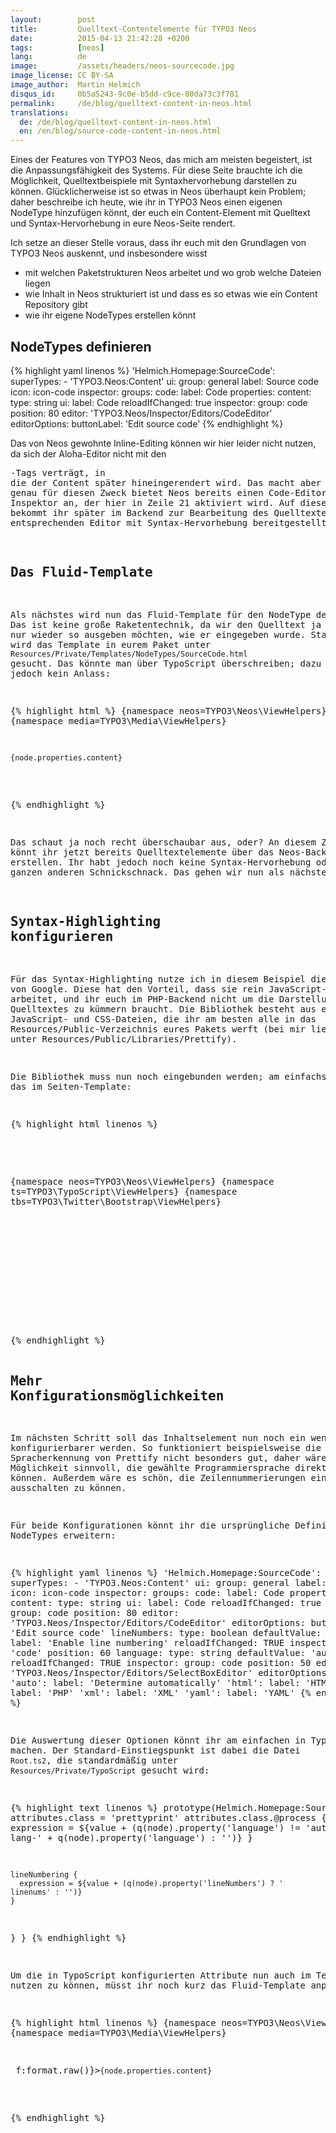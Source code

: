 ```yaml
---
layout:        post
title:         Quelltext-Contentelemente für TYPO3 Neos
date:          2015-04-13 21:42:28 +0200
tags:          [neos]
lang:          de
image:         /assets/headers/neos-sourcecode.jpg
image_license: CC BY-SA
image_author:  Martin Helmich
disqus_id:     0b5a5243-9c0e-b5dd-c9ce-80da73c3f781
permalink:     /de/blog/quelltext-content-in-neos.html
translations:
  de: /de/blog/quelltext-content-in-neos.html
  en: /en/blog/source-code-content-in-neos.html
---
```

Eines der Features von TYPO3 Neos, das mich am meisten begeistert, ist die Anpassungsfähigkeit des Systems. Für diese Seite brauchte ich die Möglichkeit, Quelltextbeispiele mit Syntaxhervorhebung darstellen zu können. Glücklicherweise ist so etwas in Neos überhaupt kein Problem; daher beschreibe ich heute, wie ihr in TYPO3 Neos einen eigenen NodeType hinzufügen könnt, der euch ein Content-Element mit Quelltext und Syntax-Hervorhebung in eure Neos-Seite rendert.

Ich setze an dieser Stelle voraus, dass ihr euch mit den Grundlagen von TYPO3 Neos auskennt, und insbesondere wisst

  - mit welchen Paketstrukturen Neos arbeitet und wo grob welche Dateien liegen
  - wie Inhalt in Neos strukturiert ist und dass es so etwas wie ein Content Repository gibt
  - wie ihr eigene NodeTypes erstellen könnt

## NodeTypes definieren

{% highlight yaml linenos %}
'Helmich.Homepage:SourceCode':
  superTypes:
    - 'TYPO3.Neos:Content'
  ui:
    group: general
    label: Source code
    icon: icon-code
    inspector:
      groups:
        code:
          label: Code
  properties:
    content:
      type: string
      ui:
        label: Code
        reloadIfChanged: true
        inspector:
          group: code
          position: 80
          editor: 'TYPO3.Neos/Inspector/Editors/CodeEditor'
          editorOptions:
            buttonLabel: 'Edit source code'
{% endhighlight %}

Das von Neos gewohnte Inline-Editing können wir hier leider nicht nutzen, da sich der Aloha-Editor nicht mit den <pre>-Tags verträgt, in die der Content später hineingerendert wird. Das macht aber nichts, denn genau für diesen Zweck bietet Neos bereits einen Code-Editor für den Inspektor an, der hier in Zeile 21 aktiviert wird. Auf diese Weise bekommt ihr später im Backend zur Bearbeitung des Quelltextes einen entsprechenden Editor mit Syntax-Hervorhebung bereitgestellt.

## Das Fluid-Template

Als nächstes wird nun das Fluid-Template für den NodeType definiert. Das ist keine große Raketentechnik, da wir den Quelltext ja eigentlich nur wieder so ausgeben möchten, wie er eingegeben wurde. Standardmäßig wird das Template in eurem Paket unter `Resources/Private/Templates/NodeTypes/SourceCode.html` gesucht. Das könnte man über TypoScript überschreiben; dazu besteht hier jedoch kein Anlass:

{% highlight html %}
{namespace neos=TYPO3\Neos\ViewHelpers}
{namespace media=TYPO3\Media\ViewHelpers}

<pre class="prettyprint"><code>{node.properties.content}</code></pre>
{% endhighlight %}

Das schaut ja noch recht überschaubar aus, oder? An diesem Zeitpunkt könnt ihr jetzt bereits Quelltextelemente über das Neos-Backend erstellen. Ihr habt jedoch noch keine Syntax-Hervorhebung oder den ganzen anderen Schnickschnack. Das gehen wir nun als nächstes an.

## Syntax-Highlighting konfigurieren

Für das Syntax-Highlighting nutze ich in diesem Beispiel die [Prettify-Bibliothek][prettify] von Google. Diese hat den Vorteil, dass sie rein JavaScript-seitig arbeitet, und ihr euch im PHP-Backend nicht um die Darstellung des Quelltextes zu kümmern braucht. Die Bibliothek besteht aus einigen JavaScript- und CSS-Dateien, die ihr am besten alle in das Resources/Public-Verzeichnis eures Pakets werft (bei mir liegt alles unter Resources/Public/Libraries/Prettify).

Die Bibliothek muss nun noch eingebunden werden; am einfachsten geht das im Seiten-Template:

{% highlight html linenos %}
<!DOCTYPE html>
{namespace neos=TYPO3\Neos\ViewHelpers}
{namespace ts=TYPO3\TypoScript\ViewHelpers}
{namespace tbs=TYPO3\Twitter\Bootstrap\ViewHelpers}
<html>
<head>
    <f:section name="stylesheets">
        <!-- Put your stylesheet inclusions here, they will be included in your website by TypoScript -->
    </f:section>
    <f:section name="headScripts">
        <script type="text/javascript"
                src="{f:uri.resource(path:'Libraries/Prettify/run_prettify.js', package: 'Helmich.Homepage')}?skin=desert">
        </script>
    </f:section>
</head>
<body>
    <!-- ... -->
{% endhighlight %}

## Mehr Konfigurationsmöglichkeiten

Im nächsten Schritt soll das Inhaltselement nun noch ein wenig konfigurierbarer werden. So funktioniert beispielsweise die automatische Spracherkennung von Prettify nicht besonders gut, daher wäre eine Möglichkeit sinnvoll, die gewählte Programmiersprache direkt angeben zu können. Außerdem wäre es schön, die Zeilennummerierungen ein- und ausschalten zu können.

Für beide Konfigurationen könnt ihr die ursprüngliche Definition des NodeTypes erweitern:

{% highlight yaml linenos %}
'Helmich.Homepage:SourceCode':
  superTypes:
    - 'TYPO3.Neos:Content'
  ui:
    group: general
    label: Source code
    icon: icon-code
    inspector:
      groups:
        code:
          label: Code
  properties:
    content:
      type: string
      ui:
        label: Code
        reloadIfChanged: true
        inspector:
          group: code
          position: 80
          editor: 'TYPO3.Neos/Inspector/Editors/CodeEditor'
          editorOptions:
            buttonLabel: 'Edit source code'
    lineNumbers:
      type: boolean
      defaultValue: false
      ui:
        label: 'Enable line numbering'
        reloadIfChanged: TRUE
        inspector:
          group: 'code'
          position: 60
    language:
      type: string
      defaultValue: 'auto'
      ui:
        reloadIfChanged: TRUE
        inspector:
          group: code
          position: 50
          editor: 'TYPO3.Neos/Inspector/Editors/SelectBoxEditor'
          editorOptions:
            values:
              'auto':
                label: 'Determine automatically'
              'html':
                label: 'HTML'
              'php':
                label: 'PHP'
              'xml':
                label: 'XML'
              'yaml':
                label: 'YAML'
{% endhighlight %}

Die Auswertung dieser Optionen könnt ihr am einfachen in TypoScript machen. Der Standard-Einstiegspunkt ist dabei die Datei `Root.ts2`, die standardmäßig unter `Resources/Private/TypoScript` gesucht wird:

{% highlight text linenos %}
prototype(Helmich.Homepage:SourceCode) {
  attributes.class = 'prettyprint'
  attributes.class.@process {
    language {
      expression = ${value + (q(node).property('language') != 'auto' ? ' lang-' + q(node).property('language') : '')}
    }

    lineNumbering {
      expression = ${value + (q(node).property('lineNumbers') ? ' linenums' : '')}
    }
  }
}
{% endhighlight %}

Um die in TypoScript konfigurierten Attribute nun auch im Template nutzen zu können, müsst ihr noch kurz das Fluid-Template anpassen:

{% highlight html linenos %}
{namespace neos=TYPO3\Neos\ViewHelpers}
{namespace media=TYPO3\Media\ViewHelpers}

<pre {attributes -> f:format.raw()}><code>{node.properties.content}</code></pre>
{% endhighlight %}

[prettify]: https://code.google.com/p/google-code-prettify/
